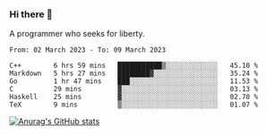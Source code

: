 ### Hi there 👋

<!--
**shejialuo/shejialuo** is a ✨ _special_ ✨ repository because its `README.md` (this file) appears on your GitHub profile.

Here are some ideas to get you started:

- 🔭 I’m currently working on ...
- 🌱 I’m currently learning ...
- 👯 I’m looking to collaborate on ...
- 🤔 I’m looking for help with ...
- 💬 Ask me about ...
- 📫 How to reach me: ...
- 😄 Pronouns: ...
- ⚡ Fun fact: ...
-->

A programmer who seeks for liberty.

<!--START_SECTION:waka-->

```text
From: 02 March 2023 - To: 09 March 2023

C++        6 hrs 59 mins   ███████████▒░░░░░░░░░░░░░   45.10 %
Markdown   5 hrs 27 mins   ████████▓░░░░░░░░░░░░░░░░   35.24 %
Go         1 hr 47 mins    ███░░░░░░░░░░░░░░░░░░░░░░   11.53 %
C          29 mins         ▓░░░░░░░░░░░░░░░░░░░░░░░░   03.13 %
Haskell    25 mins         ▓░░░░░░░░░░░░░░░░░░░░░░░░   02.70 %
TeX        9 mins          ▒░░░░░░░░░░░░░░░░░░░░░░░░   01.07 %
```

<!--END_SECTION:waka-->

[![Anurag's GitHub stats](https://github-readme-stats.vercel.app/api?username=shejialuo&show_icons=true&theme=dracula)](https://github.com/anuraghazra/github-readme-stats)
